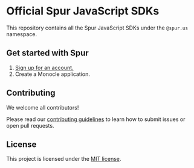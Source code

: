 # Official Spur JavaScript SDKs

This repository contains all the Spur JavaScript SDKs under the `@spur.us` namespace.

## Get started with Spur

1. [Sign up for an account.](https://app.spur.us/sign-up?utm_soure=github&utm_medium=spur_js_repo_readme)
2. Create a Monocle application.

## Contributing

We welcome all contributors!

Please read our [contributing guidelines](https://github.com/spurintel/javascript/blob/main/CONTRIBUTING.md) to learn how to submit issues or open pull requests.

## License

This project is licensed under the [MIT license](https://github.com/spurintel/javascript/blob/main/LICENSE).
